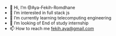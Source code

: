 - 👋 Hi, I’m @Aya-Fekih-Romdhane
- 👀 I’m interested in full stack js
- 🌱 I’m currently learning telecomputing engineering 
- 💞️ I’m looking of End of study internship 
- 📫 How to reach me fekih.aya@gmail.com

<!---
Aya-Fekih-Romdhane/Aya-Fekih-Romdhane is a ✨ special ✨ repository because its `README.md` (this file) appears on your GitHub profile.
You can click the Preview link to take a look at your changes.
--->
